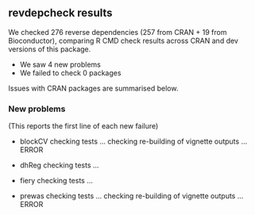 ## revdepcheck results

We checked 276 reverse dependencies (257 from CRAN + 19 from Bioconductor), comparing R CMD check results across CRAN and dev versions of this package.

 * We saw 4 new problems
 * We failed to check 0 packages

Issues with CRAN packages are summarised below.

### New problems
(This reports the first line of each new failure)

* blockCV
  checking tests ...
  checking re-building of vignette outputs ... ERROR

* dhReg
  checking tests ...

* fiery
  checking tests ...

* prewas
  checking tests ...
  checking re-building of vignette outputs ... ERROR

